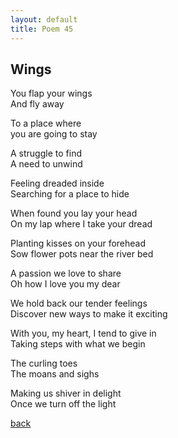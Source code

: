 ```yaml
---
layout: default
title: Poem 45
---
```


## Wings

You flap your wings \
And fly away

To a place where \
you are going to stay

A struggle to find \
A need to unwind

Feeling dreaded inside \
Searching for a place to hide

When found you lay your head \
On my lap where I take your dread

Planting kisses on your forehead \
Sow flower pots near the river bed

A passion we love to share \
Oh how I love you my dear

We hold back our tender feelings \
Discover new ways to make it exciting

With you, my heart, I tend to give in \
Taking steps with what we begin

The curling toes \
The moans and sighs

Making us shiver in delight \
Once we turn off the light


 [back](../index-page.html)
